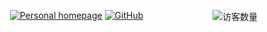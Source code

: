 <img align='right' src="https://profile-counter.glitch.me/{mxg6}/count.svg" alt="访客数量"/><!--统计访问-->

<p align="center">
<a href="#"><img src="https://img.shields.io/badge/Homepage-E0FFFF" alt="Personal homepage"></a>
<a href=""><img src="https://img.shields.io/badge/GitHub-fe7300" alt="GitHub"></a>
  
</p>

